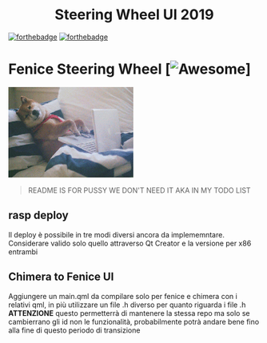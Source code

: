 <h1 align="center">Steering Wheel UI 2019</h1>

[![forthebadge](https://forthebadge.com/images/badges/built-with-swag.svg)](https://forthebadge.com)
[![forthebadge](https://forthebadge.com/images/badges/fo-real.svg)](https://forthebadge.com)

# Fenice Steering Wheel [![Awesome](https://cdn.rawgit.com/sindresorhus/awesome/d7305f38d29fed78fa85652e3a63e154dd8e8829/media/badge.svg)]

![](giphy.gif)

> README IS FOR PUSSY WE DON'T NEED IT AKA IN MY TODO LIST

## rasp deploy

Il deploy è possibile in tre modi diversi ancora da implememntare. Considerare valido solo quello attraverso Qt Creator e la versione per x86 entrambi

## Chimera to Fenice UI

Aggiungere un main.qml da compilare solo per fenice e chimera con i relativi qml, in più utilizzare un file .h diverso per quanto riguarda i file .h **ATTENZIONE** questo permetterrà di mantenere la stessa repo ma solo se cambierrano gli id non le funzionalità, probabilmente potrà andare bene fino alla fine di questo periodo di transizione
